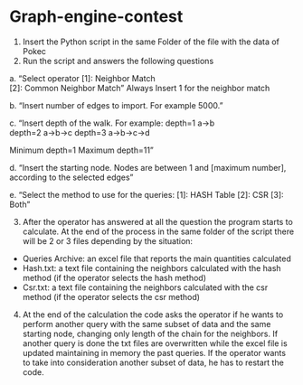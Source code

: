 # Graph-engine-contest
1.	Insert the Python script in the same Folder of the file with the data of Pokec
2.	Run the script and answers the following questions

a.	“Select operator
[1]: Neighbor Match      
[2]: Common Neighbor Match”
Always Insert 1 for the neighbor match

b.	“Insert number of edges to import. For example 5000.”

c.	“Insert depth of the walk.
For example:
depth=1      a->b     
depth=2      a->b->c
depth=3      a->b->c->d
  
Minimum depth=1
Maximum depth=11”

d.	“Insert the starting node.
Nodes are between 1 and [maximum number], according to the selected edges”     

e.	“Select the method to use for the queries:
[1]: HASH Table
[2]: CSR
[3]: Both”

3.	After the operator has answered at all the question the program starts to calculate. At the end of the process in the same folder of the script there will be 2 or 3 files depending by the situation:
-	Queries Archive: an excel file that reports the main quantities calculated
-	Hash.txt: a text file containing the neighbors calculated with the hash method (if the operator selects the hash method)
-	Csr.txt: a text file containing the neighbors calculated with the csr method (if the operator selects the csr method)

4.	At the end of the calculation the code asks the operator if he wants to perform another query with the same subset of data and the same starting node, changing only length of the chain for the neighbors. If another query is done the txt files are overwritten while the excel file is updated maintaining in memory the past queries. If the operator wants to take into consideration another subset of data, he has to restart the code.
